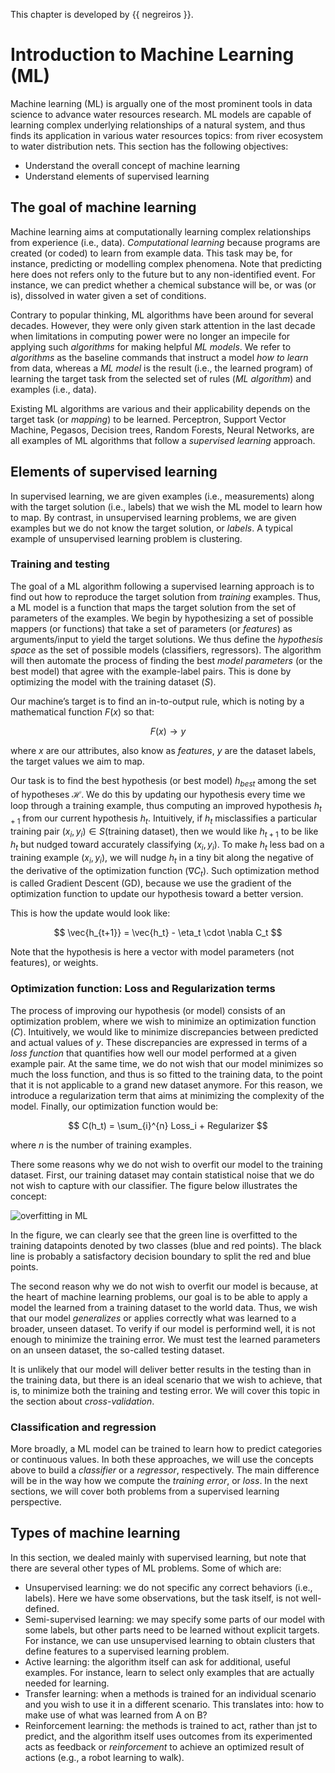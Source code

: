 This chapter is developed by {{ negreiros }}.

# Introduction to Machine Learning (ML)

Machine learning (ML) is argually one of the most prominent tools in data science to advance water resources research. ML models are capable of learning complex underlying relationships of a natural system, and thus finds its application in various water resources topics: from river ecosystem to water distribution nets. This section has the following objectives:

* Understand the overall concept of machine learning
* Understand elements of supervised learning


## The goal of machine learning

Machine learning aims at computationally learning complex relationships from experience (i.e., data). *Computational learning* because programs are created (or coded) to learn from example data. This task may be, for instance, predicting or modelling complex phenomena. Note that predicting here does not refers only to the future but to any non-identified event. For instance, we can predict whether a chemical substance will be, or was (or is), dissolved in water given a set of conditions.

Contrary to popular thinking, ML algorithms have been around for several decades. However, they were only given stark attention in the last decade when limitations in computing power were no longer an impecile for applying such *algorithms* for making helpful *ML models*. We refer to *algorithms* as the baseline commands that instruct a model *how to learn* from data, whereas a *ML model* is the result (i.e., the learned program) of learning the target task from the selected set of rules (*ML algorithm*) and examples (i.e., data). 

Existing ML algorithms are various and their applicability depends on the target task (or *mapping*) to be learned. Perceptron, Support Vector Machine, Pegasos, Decision trees, Random Forests, Neural Networks, are all examples of ML algorithms that follow a *supervised learning* approach.


## Elements of supervised learning

In supervised learning, we are given examples (i.e., measurements) along with the target solution (i.e., labels) that we wish the ML model to learn how to map. By contrast, in unsupervised learning problems, we are given examples but we do not know the target solution, or *labels*. A typical example of unsupervised learning problem is clustering.

### Training and testing
The goal of a ML algorithm following a supervised learning approach is to find out how to reproduce the target solution from *training* examples. Thus, a ML model is a function that maps the target solution from the set of parameters of the examples. We begin by hypothesizing a set of possible mappers (or functions) that take a set of parameters (or *features*) as arguments/input to yield the target solutions. We thus define the *hypothesis space* as the set of possible models (classifiers, regressors). The algorithm will then automate the process of finding the best *model parameters* (or the best model) that agree with the example-label pairs. This is done by optimizing the model with the  training dataset ($S$).

Our machine’s target is to find an in-to-output rule, which is noting by a mathematical function $F(x)$ so that:

  $$
	F(x) \rightarrow y
  $$
  
where $x$ are our attributes, also know as *features*, $y$ are the dataset labels, the target values we aim to map.

Our task is to find the best hypothesis (or best model) $h_{best}$ among the set of hypotheses $\mathcal{H}$. We do this by updating our hypothesis every time we loop through a training example, thus computing an improved hypothesis $h_{t+1}$ from our current hypothesis $h_t$. Intuitively, if $h_t$ misclassifies a particular training pair $(x_i, y_i) \in S$(training dataset), then we would like $h_{t+1}$ to be like $h_t$ but nudged toward accurately classifying $(x_i, y_i)$. To make $h_t$ less bad on a training example $(x_i, y_i)$, we will nudge $h_t$ in a tiny bit along the negative of the derivative of the optimization function ($\nabla C_t$). Such optimization method is called Gradient Descent (GD), because we use the gradient of the optimization function to update our hypothesis toward a better version. 

This is how the update would look like:

  $$
	\vec{h_{t+1}} = \vec{h_t} - \eta_t \cdot \nabla C_t
  $$

Note that the hypothesis is here a vector with model parameters (not features), or weights. 

### Optimization function: Loss and Regularization terms

The process of improving our hypothesis (or model) consists of an optimization problem, where we wish to minimize an optimization function ($C$). Intuitively, we would like to minimize discrepancies between predicted and actual values of $y$. These discrepancies are expressed in terms of a *loss function* that quantifies how well our model performed at a given example pair. At the same time, we do not wish that our model minimizes so much the loss function, and thus is so fitted to the training data, to the point that it is not applicable to a grand new dataset anymore. For this reason, we introduce a regularization term that aims at minimizing the complexity of the model. Finally, our optimization function would be:


  $$
	C(h_t) = \sum_{i}^{n} Loss_i + Regularizer 
  $$
  
	
where $n$ is the number of training examples. 

There some reasons why we do not wish to overfit our model to the training dataset. First, our training dataset may contain statistical noise that we do not wish to capture with our classifier. The figure below illustrates the concept:

![overfitting in ML](https://elitedatascience.com/wp-content/uploads/2017/09/Overfitting-Data-Points.png)

In the figure, we can clearly see that the green line is overfitted to the training datapoints denoted by two classes (blue and red points). The black line is probably a satisfactory decision boundary to split the red and blue points. 

The second reason why we do not wish to overfit our model is because, at the heart of machine learning problems, our goal is to be able to apply a model the learned from a training dataset to the world data. Thus, we wish that our model *generalizes* or applies correctly what was learned to a broader, unseen dataset. To verify if our model is performind well, it is not enough to minimize the training error. We must test the learned parameters on an unseen dataset, the so-called testing dataset.

It is unlikely that our model will deliver better results in the testing than in the training data, but there is an ideal scenario that we wish to achieve, that is, to minimize both the training and testing error. We will cover this topic in the section about *cross-validation*. 

### Classification and regression

More broadly, a ML model can be trained to learn how to predict categories or continuous values. In both these approaches, we will use the concepts above to build a *classifier* or a *regressor*, respectively. The main difference will be in the way how we compute the *training error*, or *loss*. In the next sections, we will cover both problems from a supervised learning perspective.

## Types of machine learning

In this section, we dealed mainly with supervised learning, but note that there are several other types of ML problems. Some of which are:
* Unsupervised learning: we do not specific any correct behaviors (i.e., labels). Here we have some observations, but the task itself, is not well-defined.
* Semi-supervised learning: we may specify some parts of our model with some labels, but other parts need to be learned without explicit targets. For instance, we can use unsupervised learning to obtain clusters that define features to a supervised learning problem.
* Active learning: the algorithm itself can ask for additional, useful examples. For instance, learn to select only examples that are actually needed for learning.
* Transfer learning: when a methods is trained for an individual scenario and you wish to use it in a different scenario. This translates into: how to make use of what was learned from A on B? 
* Reinforcement learning: the methods is trained to act, rather than jst to predict, and the algorithm itself uses outcomes from its experimented acts as feedback or *reinforcement* to achieve an optimized result of actions (e.g., a robot learning to walk).